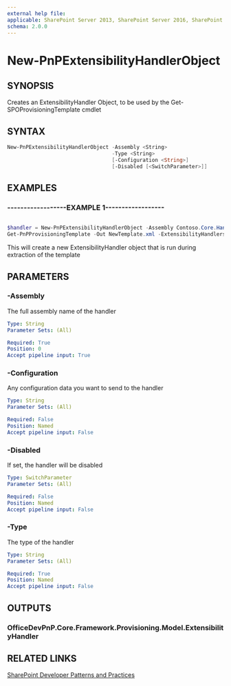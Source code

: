 ```yaml
---
external help file:
applicable: SharePoint Server 2013, SharePoint Server 2016, SharePoint Server 2019, SharePoint Online
schema: 2.0.0
---
```

# New-PnPExtensibilityHandlerObject

## SYNOPSIS
Creates an ExtensibilityHandler Object, to be used by the Get-SPOProvisioningTemplate cmdlet

## SYNTAX 

```powershell
New-PnPExtensibilityHandlerObject -Assembly <String>
                                  -Type <String>
                                  [-Configuration <String>]
                                  [-Disabled [<SwitchParameter>]]
```

## EXAMPLES

### ------------------EXAMPLE 1------------------
```powershell

$handler = New-PnPExtensibilityHandlerObject -Assembly Contoso.Core.Handlers -Type Contoso.Core.Handlers.MyExtensibilityHandler
Get-PnPProvisioningTemplate -Out NewTemplate.xml -ExtensibilityHandlers $handler
```

This will create a new ExtensibilityHandler object that is run during extraction of the template

## PARAMETERS

### -Assembly
The full assembly name of the handler

```yaml
Type: String
Parameter Sets: (All)

Required: True
Position: 0
Accept pipeline input: True
```

### -Configuration
Any configuration data you want to send to the handler

```yaml
Type: String
Parameter Sets: (All)

Required: False
Position: Named
Accept pipeline input: False
```

### -Disabled
If set, the handler will be disabled

```yaml
Type: SwitchParameter
Parameter Sets: (All)

Required: False
Position: Named
Accept pipeline input: False
```

### -Type
The type of the handler

```yaml
Type: String
Parameter Sets: (All)

Required: True
Position: Named
Accept pipeline input: False
```

## OUTPUTS

### OfficeDevPnP.Core.Framework.Provisioning.Model.ExtensibilityHandler

## RELATED LINKS

[SharePoint Developer Patterns and Practices](https://aka.ms/sppnp)